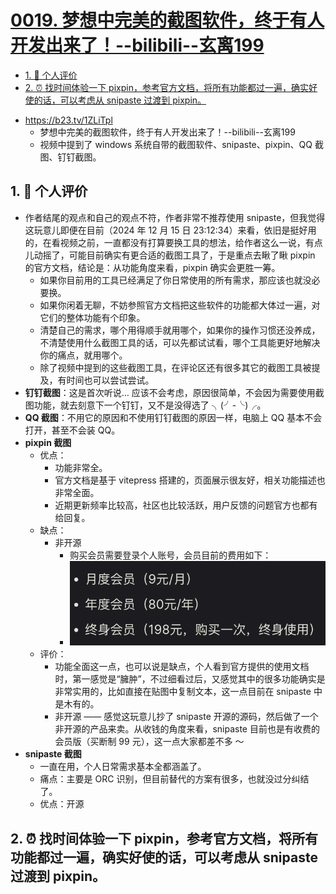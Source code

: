 # [0019. 梦想中完美的截图软件，终于有人开发出来了！--bilibili--玄离199](https://github.com/Tdahuyou/pc/tree/main/0019.%20%E6%A2%A6%E6%83%B3%E4%B8%AD%E5%AE%8C%E7%BE%8E%E7%9A%84%E6%88%AA%E5%9B%BE%E8%BD%AF%E4%BB%B6%EF%BC%8C%E7%BB%88%E4%BA%8E%E6%9C%89%E4%BA%BA%E5%BC%80%E5%8F%91%E5%87%BA%E6%9D%A5%E4%BA%86%EF%BC%81--bilibili--%E7%8E%84%E7%A6%BB199)

<!-- region:toc -->
- [1. 📝 个人评价](#1--个人评价)
- [2. ⏰ 找时间体验一下 pixpin，参考官方文档，将所有功能都过一遍，确实好使的话，可以考虑从 snipaste 过渡到 pixpin。](#2--找时间体验一下-pixpin参考官方文档将所有功能都过一遍确实好使的话可以考虑从-snipaste-过渡到-pixpin)
<!-- endregion:toc -->
- https://b23.tv/1ZLiTpl
  - 梦想中完美的截图软件，终于有人开发出来了！--bilibili--玄离199
  - 视频中提到了 windows 系统自带的截图软件、snipaste、pixpin、QQ 截图、钉钉截图。

## 1. 📝 个人评价

- 作者结尾的观点和自己的观点不符，作者非常不推荐使用 snipaste，但我觉得这玩意儿即便在目前（2024 年 12 月 15 日 23:12:34）来看，依旧是挺好用的，在看视频之前，一直都没有打算要换工具的想法，给作者这么一说，有点儿动摇了，可能目前确实有更合适的截图工具了，于是重点去瞅了瞅 pixpin 的官方文档，结论是：从功能角度来看，pixpin 确实会更胜一筹。
  - 如果你目前用的工具已经满足了你日常使用的所有需求，那应该也就没必要换。
  - 如果你闲着无聊，不妨参照官方文档把这些软件的功能都大体过一遍，对它们的整体功能有个印象。
  - 清楚自己的需求，哪个用得顺手就用哪个，如果你的操作习惯还没养成，不清楚使用什么截图工具的话，可以先都试试看，哪个工具能更好地解决你的痛点，就用哪个。
  - 除了视频中提到的这些截图工具，在评论区还有很多其它的截图工具被提及，有时间也可以尝试尝试。
- **钉钉截图**：这是首次听说… 应该不会考虑，原因很简单，不会因为需要使用截图功能，就去刻意下一个钉钉，又不是没得选了 ╮(╯-╰)╭。
- **QQ 截图**：不用它的原因和不使用钉钉截图的原因一样，电脑上 QQ 基本不会打开，甚至不会装 QQ。
- **pixpin 截图**
  - 优点：
    - 功能非常全。
    - 官方文档是基于 vitepress 搭建的，页面展示很友好，相关功能描述也非常全面。
    - 近期更新频率比较高，社区也比较活跃，用户反馈的问题官方也都有给回复。
  - 缺点：
    - 非开源
      - 购买会员需要登录个人账号，会员目前的费用如下：
      - ![](assets/2024-12-15-23-19-56.png)
  - 评价：
    - 功能全面这一点，也可以说是缺点，个人看到官方提供的使用文档时，第一感觉是“臃肿”，不过细看过后，又感觉其中的很多功能确实是非常实用的，比如直接在贴图中复制文本，这一点目前在 snipaste 中是木有的。
    - 非开源 —— 感觉这玩意儿抄了 snipaste 开源的源码，然后做了一个非开源的产品来卖。从收钱的角度来看，snipaste 目前也是有收费的会员版（买断制 99 元），这一点大家都差不多 ～
- **snipaste 截图**
  - 一直在用，个人日常需求基本全都涵盖了。
  - 痛点：主要是 ORC 识别，但目前替代的方案有很多，也就没过分纠结了。
  - 优点：开源

## 2. ⏰ 找时间体验一下 pixpin，参考官方文档，将所有功能都过一遍，确实好使的话，可以考虑从 snipaste 过渡到 pixpin。

